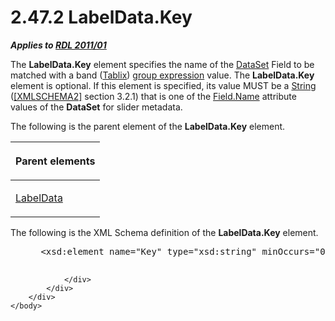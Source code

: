 <html dir="LTR" xmlns:mshelp="http://msdn.microsoft.com/mshelp" xmlns:ddue="http://ddue.schemas.microsoft.com/authoring/2003/5" xmlns:xlink="http://www.w3.org/1999/xlink" xmlns:tool="http://www.microsoft.com/tooltip">
    <head>
        <meta http-equiv="Content-Type" content="text/html; CHARSET=utf-8"></meta>
        <meta name="save" content="history"></meta>
        <title>2.47.2 LabelData.Key</title>
        <xml>
            <mshelp:toctitle title="2.47.2 LabelData.Key"></mshelp:toctitle>
            <mshelp:rltitle title="[MS-RDL]: LabelData.Key"></mshelp:rltitle>
            <mshelp:keyword index="A" term="7aa9e1a9-9c8c-4eb9-baac-e5d8e7cdcdd0"></mshelp:keyword>
            <mshelp:attr name="DCSext.ContentType" value="open specification"></mshelp:attr>
            <mshelp:attr name="AssetID" value="7aa9e1a9-9c8c-4eb9-baac-e5d8e7cdcdd0"></mshelp:attr>
            <mshelp:attr name="TopicType" value="kbRef"></mshelp:attr>
            <mshelp:attr name="DCSext.Title" value="[MS-RDL]: LabelData.Key" />
        </xml>
    </head>
    <body>
        <div id="header">
            <h1 class="heading">2.47.2 LabelData.Key</h1>
        </div>
        <div id="mainSection">
            <div id="mainBody">
                <div id="allHistory" class="saveHistory"></div>
                <div id="sectionSection0" class="section" name="collapseableSection">
                    

<p><b><i>Applies to </i></b><a href="bf2bab1a-b608-4bcc-b718-1cc1baa9579c.md"><b><i>RDL 2011/01</i></b></a></p>

<p>The <b>LabelData.Key</b> element specifies the name of the <a href="a14782b0-2e2f-4305-83a3-3de3fd750b6a.md">DataSet</a> Field to be
matched with a band (<a href="e42fb86e-799a-4202-8845-ac38831efccb.md">Tablix</a>)
<a href="b2482b3f-74ab-4ca8-a9e5-c07955011743.md#gt_75bd4c80-aee7-4a88-bfb7-2228acc3ffe6">group expression</a> value.
The <b>LabelData.Key</b> element is optional. If this element is specified, its
value MUST be a <a href="1ed81ef3-a683-45e3-aaad-bd2bbe71bc3d.md">String</a>
(<a href="https://go.microsoft.com/fwlink/?LinkId=90610">[XMLSCHEMA2]</a>
section 3.2.1) that is one of the <a href="6da34dff-0fdf-4ae2-92dc-2af0ece382bc.md">Field.Name</a> attribute
values of the <b>DataSet</b> for slider metadata.</p>

<p>The following is the parent element of the <b>LabelData.Key</b>
element.</p>

<table>
 <thead>
  <tr>
   <th>
   <p>Parent elements</p>
   </th>
  </tr>
 </thead>
 <tr>
  <td>
  <p><a href="7303c2e5-ce21-4b95-a9ee-a25edc46c34a.md">LabelData</a></p>
  </td>
 </tr>
</table>

<p>The following is the XML Schema definition of the <b>LabelData.Key</b>
element.</p>

<dl>
<dd>
<div><pre> &lt;xsd:element name=&quot;Key&quot; type=&quot;xsd:string&quot; minOccurs=&quot;0&quot; maxOccurs=&quot;1&quot;/&gt;
  
</pre></div>
</dd></dl>


                </div>
            </div>
        </div>
    </body>
</html>